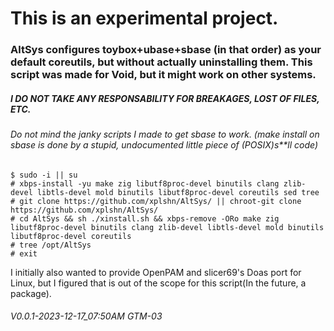 # This is an experimental project.
### AltSys configures toybox+ubase+sbase (in that order) as your default coreutils, but without actually uninstalling them. This script was made for Void, but it might work on other systems.
##### I DO NOT TAKE ANY RESPONSABILITY FOR BREAKAGES, LOST OF FILES, ETC.
###### Do not mind the janky scripts I made to get sbase to work. (make install on sbase is done by a stupid, undocumented little piece of (POSIX)s**ll code)

```install guide
$ sudo -i || su
# xbps-install -yu make zig libutf8proc-devel binutils clang zlib-devel libtls-devel mold binutils libutf8proc-devel coreutils sed tree
# git clone https://github.com/xplshn/AltSys/ || chroot-git clone https://github.com/xplshn/AltSys/
# cd AltSys && sh ./xinstall.sh && xbps-remove -ORo make zig libutf8proc-devel binutils clang zlib-devel libtls-devel mold binutils libutf8proc-devel coreutils
# tree /opt/AltSys
# exit
```

I initially also wanted to provide OpenPAM and slicer69's Doas port for Linux, but I figured that is out of the scope for this script(In the future, a package).

###### V0.0.1-2023-12-17_07:50AM GTM-03
